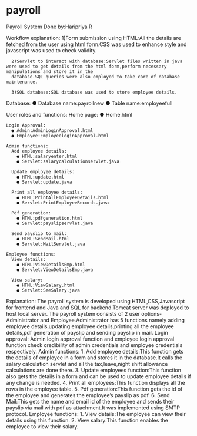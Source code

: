 # payroll

Payroll System
Done by:Haripriya R

  Workflow explanation:
      1)Form submission using HTML:All the details are fetched from the user using html form.CSS was used to enhance style and javascript was used to check
      validity.
      
      2)Servlet to interact with database:Servlet files written in java were used to get details from the html form,perform necessary manipulations and store it in the
      database.SQL queries were also employed to take care of database maintenance.
      
      3)SQL database:SQL database was used to store employee details.
      
  Database:
      ● Database name:payrollnew
      ● Table name:employeefull
      
  User roles and functions:
    Home page:
      ● Home.html
      
    Login Approval:
      ● Admin:AdminLoginApproval.html
      ● Employee:EmployeeloginApproval.html

    Admin functions:
      Add employee details:
        ● HTML:salaryenter.html
        ● Servlet:salarycalculationservlet.java
        
      Update employee details:
        ● HTML:update.html
        ● Servlet:update.java
        
      Print all employee details:
        ● HTML:PrintAllEmployeeDetails.html
        ● Servlet:PrintEmployeeRecords.java
        
      Pdf generation:
        ● HTML:pdfgeneration.html
        ● Servlet:payslipservlet.java
        
      Send payslip to mail:
        ● HTML:SendMail.html
        ● Servlet:MailServlet.java
        
    Employee functions:
      View details:
        ● HTML:ViewDetailsEmp.html
        ● Servlet:ViewDetailsEmp.java
        
      View salary:
        ● HTML:ViewSalary.html
        ● Servlet:SeeSalary.java

        
  Explanation:
    The payroll system is developed using HTML,CSS,Javascript for frontend and Java and SQL for backend.Tomcat server was deployed to host local server.
    The payroll system consists of 2 user options-Administrator and Employee.Administrator has 5 functions namely adding employee details,updating employee
    details,printing all the employee details,pdf generation of payslip and sending payslip in mail.
  Login approval:
    Admin login approval function and employee login approval function check credibility of admin credentials and employee credentials respectively.
  Admin functions:
    1. Add employee details:This function gets the details of employee in a form and stores it in the database.It calls the salary calculation servlet and all the
       tax,leave,night shift allowance calculations are done there.
    3. Update employees function:This function also gets the details in a form and can be used to update employee details if any change is needed.
    4. Print all employees:This function displays all the rows in the employee table.
    5. Pdf generation:This function gets the id of the employee and generates the employee’s payslip as pdf.
    6. Send Mail:This gets the name and email id of the employee and sends their payslip via mail with pdf as attachment.It was implemented using SMTP protocol.
  Employee functions:
    1. View details:The employee can view their details using this function.
    2. View salary:This function enables the employee to view their salary.
